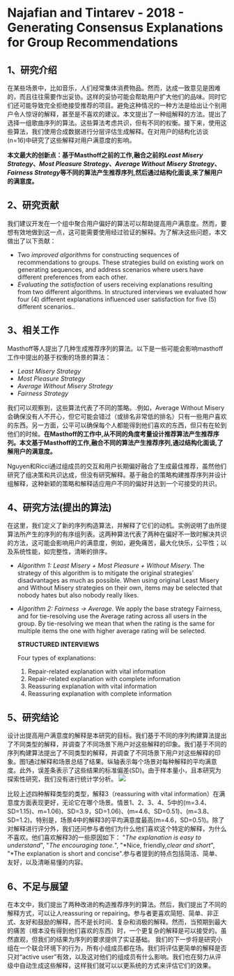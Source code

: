 # Najafian and Tintarev - 2018 - Generating Consensus Explanations for Group  Recommendations

## 1、研究介绍

在某些场景中，比如音乐，人们经常集体消费物品。然而，达成一致意见是困难的，而且往往需要作出妥协。这样的妥协可能会帮助用户扩大他们的品味。同时它们还可能导致完全拒绝接受推荐的项目。避免这种情况的一种方法是给出让个别用户令人惊讶的解释，甚至是不喜欢的建议。本文提出了一种组解释的方法。提出了选择一组歌曲序列的算法。这些算法考虑共识，但有不同的权衡。接下来，使用这些算法，我们使用合成数据进行分层评估生成解释。在对用户的结构化访谈(n=16)中研究了这些解释对用户满意度的影响。

**本文最大的创新点：基于Masthoff之前的工作,融合之前的*Least Misery Strategy*、*Most Pleasure Strategy*、*Average Without Misery Strategy*、*Fairness Strategy*等不同的算法产生推荐序列,然后通过结构化面谈,来了解用户的满意度。**

## 2、研究贡献

我们建议开发在一个组中聚合用户偏好的算法可以帮助提高用户满意度。然而，要想有效地做到这一点，这可能需要使用经过验证的解释。为了解决这些问题，本文做出了以下贡献：

* Two *improved algorithms* for constructing sequences of recommendations to groups. These strategies build on existing work on generating sequences, and address scenarios where users have different preferences from each other.
* *Evaluating* the *satisfaction* of users receiving explanations resulting from two different algorithms. In structured interviews we evaluated how four (4) different explanations influenced user satisfaction for five (5) different scenarios..

## 3、相关工作

Masthoff等人提出了几种生成推荐序列的算法。以下是一些可能会影响masthoff工作中提出的基于权衡的场景的算法：

* *Least Misery Strategy*
* *Most Pleasure Strategy*
* *Average Without Misery Strategy*
* *Fairness Strategy*

我们可以观察到，这些算法代表了不同的策略。.例如，Average Without Misery会确保没有人不开心，但它可能会错过（或排名非常低的排名）只有一些用户喜欢的东西。另一方面，公平可以确保每个人都能得到他们喜欢的东西，但只有在轮到他们的时候。**在Masthoff的工作中,从不同的角度考量设计推荐算法产生推荐序列。本文基于Masthoff的工作,融合不同的算法产生推荐序列,通过结构化面谈,了解用户的满意度。**

Nguyen和Ricci通过组成员的交互和用户长期偏好融合了生成最佳推荐，虽然他们研究了组决策和共识达成，但没有研究解释。基于融合的策略构建推荐序列并设计组解释，这种新颖的策略和解释适应用户不同的偏好并达到一个可接受的共识。

## 4、研究方法(提出的算法)

在这里，我们定义了新的序列构造算法，并解释了它们的动机。实例说明了由所提算法所产生的序列的有序组列表。这两种算法代表了两种在偏好不一致时解决共识的方法，这可能会影响用户的满意度，例如，避免痛苦，最大化快乐，公平性；以及系统性能，如完整性，清晰的排序。

*  *Algorithm 1: Least Misery + Most Pleasure + Without Misery.* The strategy of this algorithm is to mitigate the original strategies’ disadvantages as much as possible. When using original Least Misery and Without Misery strategies on their own, items may be selected that nobody hates but also nobody really likes.

* *Algorithm 2: Fairness -> Average.* We apply the base strategy Fairness, and for tie-resolving use the Average rating across all users in the group. By tie-resolving we mean that when the rating is the same for multiple items the one with higher average rating will be selected. 

  **STRUCTURED INTERVIEWS**

  Four types of explanations:

  1. Repair-related explanation with vital information
  2. Repair-related explanation with complete information
  3.  Reassuring explanation with vital information
  4. Reassuring explanation with complete information

## 5、研究结论

设计出提高用户满意度的解释是本研究的目标。我们基于不同的序列构建算法提出了不同类型的解释，并调查了不同场景下用户对这些解释的印象。我们基于不同的序列构建算法提出了不同类型的解释，并调查了不同场景下用户对这些解释的印象。图1通过解释和场景总结了结果。纵轴表示每个场景对每种解释的平均满意度。此外，误差条表示了这些结果的标准偏差(SD)。由于样本量小，且本研究为探索性研究，我们没有进行统计学分析。
![](https://fengshaoying.oss-cn-shanghai.aliyuncs.com/images/20220313205427.png)

比较上述四种解释类型的类型，解释3（reassuring with vital information）在满意度方面表现更好，无论它在哪个场景。情景1、2、3、4、5中的(m=3.4、SD=1.15)、m=1.06)、SD=3.9，SD=1.06)、(m=4.6、SD=0.51)、(m=3.8、SD=1.2)。特别是，场景4中的解释3的平均满意度最高(m=4.6，SD=0.51)。除了对解释进行评分外，我们还问参与者他们为什么他们喜欢这个特定的解释，为什么不喜欢。他们喜欢解释3的一些原因如下： "*The explanation is easy to understand*", "*The encouraging tone.*", "*Nice, friendly,*clear and short*", "*The explanation is short and concise".参与者提到的特点包括简洁、简单、友好，以及清晰易懂的内容。

## 6、不足与展望

在本文中，我们提出了两种改进的构造推荐序列的算法。然后，我们提出了不同的解释方式，可以让人reassuring or repairing。参与者更喜欢简短、简单、非正式、友好和鼓励的解释，而不是长时间、复杂和消极的解释。然而，当预期到最大的痛苦（根本没有得到他们喜欢的东西）时，一个更复杂的解释是可以接受的。虽然直观，但我们的结果为序列的要求提供了实证基础。
我们的下一步将是研究小组在一个联合环境下的行为，所有小组成员都在场。我们将评估更简单的解释是否只对“active user”有效，以及这对他们的组成员有什么影响。我们也在努力从评级中自动生成这些解释，这样我们就可以以更系统的方式来评估它们的效果。